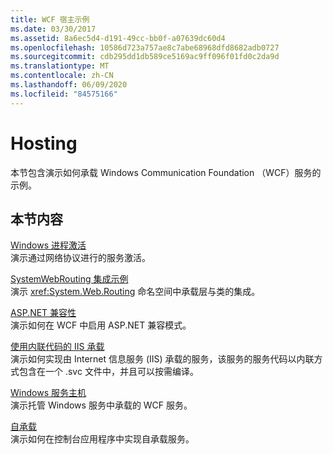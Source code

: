 ```yaml
---
title: WCF 宿主示例
ms.date: 03/30/2017
ms.assetid: 8a6ec5d4-d191-49cc-bb0f-a07639dc60d4
ms.openlocfilehash: 10586d723a757ae8c7abe68968dfd8682adb0727
ms.sourcegitcommit: cdb295dd1db589ce5169ac9ff096f01fd0c2da9d
ms.translationtype: MT
ms.contentlocale: zh-CN
ms.lasthandoff: 06/09/2020
ms.locfileid: "84575166"
---
```

# <a name="hosting"></a>Hosting
本节包含演示如何承载 Windows Communication Foundation （WCF）服务的示例。  
  
## <a name="in-this-section"></a>本节内容  
 [Windows 进程激活](windows-process-activation.md)  
 演示通过网络协议进行的服务激活。  
  
 [SystemWebRouting 集成示例](systemwebrouting-integration-sample.md)  
 演示 <xref:System.Web.Routing> 命名空间中承载层与类的集成。  
  
 [ASP.NET 兼容性](aspnet-compatibility.md)  
 演示如何在 WCF 中启用 ASP.NET 兼容模式。  
  
 [使用内联代码的 IIS 承载](iis-hosting-using-inline-code.md)  
 演示如何实现由 Internet 信息服务 (IIS) 承载的服务，该服务的服务代码以内联方式包含在一个 .svc 文件中，并且可以按需编译。  
  
 [Windows 服务主机](windows-service-host.md)  
 演示托管 Windows 服务中承载的 WCF 服务。  
  
 [自承载](self-host.md)  
 演示如何在控制台应用程序中实现自承载服务。
